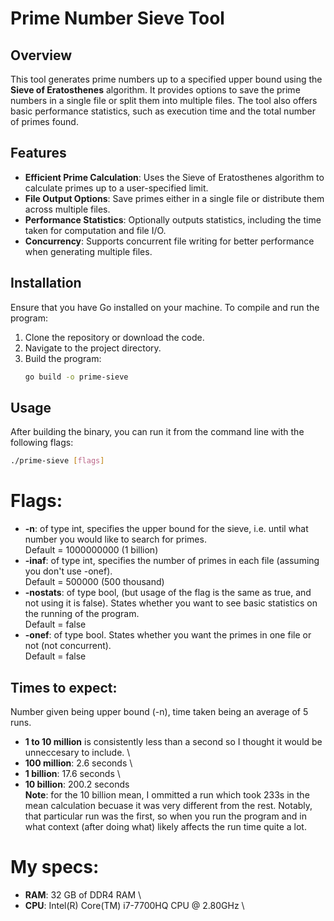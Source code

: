 # Prime Number Sieve Tool

## Overview

This tool generates prime numbers up to a specified upper bound using the **Sieve of Eratosthenes** algorithm. It provides options to save the prime numbers in a single file or split them into multiple files. The tool also offers basic performance statistics, such as execution time and the total number of primes found.

## Features

- **Efficient Prime Calculation**: Uses the Sieve of Eratosthenes algorithm to calculate primes up to a user-specified limit.
- **File Output Options**: Save primes either in a single file or distribute them across multiple files.
- **Performance Statistics**: Optionally outputs statistics, including the time taken for computation and file I/O.
- **Concurrency**: Supports concurrent file writing for better performance when generating multiple files.

## Installation

Ensure that you have Go installed on your machine. To compile and run the program:

1. Clone the repository or download the code.
2. Navigate to the project directory.
3. Build the program:
   ```bash
   go build -o prime-sieve

## Usage

After building the binary, you can run it from the command line with the following flags:

```bash
./prime-sieve [flags]
```

# Flags:

- **-n**: of type int, specifies the upper bound for the sieve, i.e. until what number you would like to search for primes.  
 Default = 1000000000 (1 billion)
- **-inaf**: of type int, specifies the number of primes in each file (assuming you don't use -onef). \
Default = 500000 (500 thousand)
- **-nostats**: of type bool, (but usage of the flag is the same as true, and not using it is false). States whether you want to see basic statistics on the running of the program. \
Default = false
- **-onef**: of type bool. States whether you want the primes in one file or not (not concurrent). \
Default = false

## Times to expect:
Number given being upper bound (-n), time taken being an average of 5 runs.

- **1 to 10 million** is consistently less than a second so I thought it would be unneccesary to include. \
- **100 million**: 2.6 seconds \
- **1 billion**: 17.6 seconds \
- **10 billion**: 200.2 seconds \
**Note**: for the 10 billion mean, I ommitted a run which took 233s in the mean calculation becuase it was very different from the rest. Notably, that particular run was the first, so when you run the program and in what context (after doing what) likely affects the run time quite a lot.
# My specs:

- **RAM**: 32 GB of DDR4 RAM \
- **CPU**: Intel(R) Core(TM) i7-7700HQ CPU @ 2.80GHz \